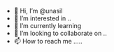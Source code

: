 - 👋 Hi, I’m @unasil 
- 👀 I’m interested in ..
- 🌱 I’m currently learning 
- 💞️ I’m looking to collaborate on ..
- 📫 How to reach me .....

<!---
unasil/unasil is a ✨ special ✨ repository because its `README.md` (this file) appears on your GitHub profile.
You can click the Preview link to take a look at your changes.
--->
